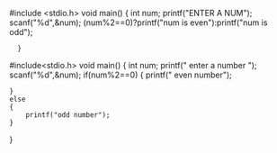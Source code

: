 #include <stdio.h>
void main()
{
    int num;
    printf("ENTER A NUM");
    scanf("%d",&num);
    (num%2==0)?printf("num is even"):printf("num is odd");
    
      }



#include<stdio.h>
void main()
{
    int num;
    printf(" enter a number ");
    scanf("%d",&num);
    if(num%2==0)
    {
        printf(" even number");
        
    }
    else
    {
        printf("odd number");
    }
}
